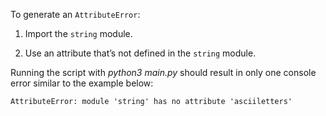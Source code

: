 To generate an `AttributeError`:

1. Import the `string` module.

2. Use an attribute that’s not defined in the `string` module.

Running the script with _python3 main.py_ should result in only one console error similar to the example below:

```
AttributeError: module 'string' has no attribute 'asciiletters'
```
